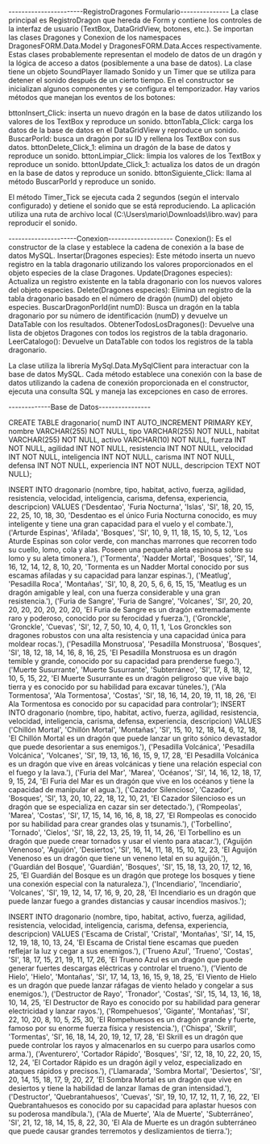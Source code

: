 -----------------------RegistroDragones Formulario---------------
La clase principal es RegistroDragon que hereda de Form y contiene los controles de la interfaz de usuario (TextBox, DataGridView, botones, etc.).
Se importan las clases Dragones y Conexion de los namespaces DragonesFORM.Data.Model y DragonesFORM.Data.Acces respectivamente. Estas clases probablemente representan el modelo de datos de un dragón y la lógica de acceso a datos (posiblemente a una base de datos).
La clase tiene un objeto SoundPlayer llamado Sonido y un Timer que se utiliza para detener el sonido después de un cierto tiempo.
En el constructor se inicializan algunos componentes y se configura el temporizador.
Hay varios métodos que manejan los eventos de los botones:

bttonInsert_Click: inserta un nuevo dragón en la base de datos utilizando los valores de los TextBox y reproduce un sonido.
bttonTabla_Click: carga los datos de la base de datos en el DataGridView y reproduce un sonido.
BuscarPorId: busca un dragón por su ID y rellena los TextBox con sus datos.
bttonDelete_Click_1: elimina un dragón de la base de datos y reproduce un sonido.
bttonLimpiar_Click: limpia los valores de los TextBox y reproduce un sonido.
bttonUpdate_Click_1: actualiza los datos de un dragón en la base de datos y reproduce un sonido.
bttonSiguiente_Click: llama al método BuscarPorId y reproduce un sonido.


El método Timer_Tick se ejecuta cada 2 segundos (según el intervalo configurado) y detiene el sonido que se está reproduciendo.
La aplicación utiliza una ruta de archivo local (C:\Users\mario\Downloads\libro.wav) para reproducir el sonido.

---------------------Conexion--------------------
Conexion(): Es el constructor de la clase y establece la cadena de conexión a la base de datos MySQL.
Insertar(Dragones especies): Este método inserta un nuevo registro en la tabla dragonario utilizando los valores proporcionados en el objeto especies de la clase Dragones.
Update(Dragones especies): Actualiza un registro existente en la tabla dragonario con los nuevos valores del objeto especies.
Delete(Dragones especies): Elimina un registro de la tabla dragonario basado en el número de dragón (numD) del objeto especies.
BuscarDragonPorId(int numD): Busca un dragón en la tabla dragonario por su número de identificación (numD) y devuelve un DataTable con los resultados.
ObtenerTodosLosDragones(): Devuelve una lista de objetos Dragones con todos los registros de la tabla dragonario.
LeerCatalogo(): Devuelve un DataTable con todos los registros de la tabla dragonario.

La clase utiliza la librería MySql.Data.MySqlClient para interactuar con la base de datos MySQL. Cada método establece una conexión con la base de datos utilizando la cadena de conexión proporcionada en el constructor, ejecuta una consulta SQL y maneja las excepciones en caso de errores.




-------------Base de Datos----------------

CREATE TABLE dragonario(
     numD INT AUTO_INCREMENT PRIMARY KEY,
    nombre VARCHAR(255) NOT NULL,
    tipo VARCHAR(255) NOT NULL,
    habitat VARCHAR(255) NOT NULL,
    activo VARCHAR(10) NOT NULL,
    fuerza INT NOT NULL,
    agilidad INT NOT NULL,
    resistencia INT NOT NULL,
    velocidad INT NOT NULL,
    inteligencia INT NOT NULL,
    carisma INT NOT NULL,
    defensa INT NOT NULL,
    experiencia INT NOT NULL,
    descripcion TEXT NOT NULL);
   


INSERT INTO dragonario (nombre, tipo, habitat, activo, fuerza, agilidad, resistencia, velocidad, inteligencia, carisma, defensa, experiencia, descripcion)
VALUES
('Desdentao', 'Furia Nocturna', 'Islas', 'SI', 18, 20, 15, 22, 25, 10, 18, 30, 'Desdentao es el único Furia Nocturna conocido, es muy inteligente y tiene una gran capacidad para el vuelo y el combate.'),
('Arturde Espinas', 'Afilada', 'Bosques', 'SI', 10, 9, 11, 18, 15, 10, 5, 12, 'Los Aturde Espinas son color verde, con manchas marrones que recorren todo su cuello, lomo, cola y alas. Poseen una pequeña aleta espinosa sobre su lomo y su aleta timonera.'),
('Tormenta', 'Nadder Mortal', 'Bosques', 'SI', 14, 16, 12, 14, 12, 8, 10, 20, 'Tormenta es un Nadder Mortal conocido por sus escamas afiladas y su capacidad para lanzar espinas.'),
('Meatlug', 'Pesadilla Roca', 'Montañas', 'SI', 10, 8, 20, 5, 6, 6, 15, 15, 'Meatlug es un dragón amigable y leal, con una fuerza considerable y una gran resistencia.'),
('Furia de Sangre', 'Furia de Sangre', 'Volcanes', 'SI', 20, 20, 20, 20, 20, 20, 20, 20, 'El Furia de Sangre es un dragón extremadamente raro y poderoso, conocido por su ferocidad y fuerza.'),
('Gronckle', 'Gronckle', 'Cuevas', 'SI', 12, 7, 50, 10, 4, 0, 11, 1, 'Los Gronckles son dragones robustos con una alta resistencia y una capacidad única para moldear rocas.'),
('Pesadilla Monstruosa', 'Pesadilla Monstruosa', 'Bosques', 'SI', 18, 12, 18, 14, 16, 8, 16, 25, 'El Pesadilla Monstruosa es un dragón temible y grande, conocido por su capacidad para prenderse fuego.'),
('Muerte Susurrante', 'Muerte Susurrante', 'Subterráneo', 'SI', 17, 8, 18, 12, 10, 5, 15, 22, 'El Muerte Susurrante es un dragón peligroso que vive bajo tierra y es conocido por su habilidad para excavar túneles.'),
('Ala Tormentosa', 'Ala Tormentosa', 'Costas', 'SI', 18, 16, 14, 20, 19, 11, 18, 26, 'El Ala Tormentosa es conocido por su capacidad para controlar');
INSERT INTO dragonario (nombre, tipo, habitat, activo, fuerza, agilidad, resistencia, velocidad, inteligencia, carisma, defensa, experiencia, descripcion)
VALUES
('Chillón Mortal', 'Chillón Mortal', 'Montañas', 'SI', 15, 10, 12, 18, 14, 6, 12, 18, 'El Chillón Mortal es un dragón que puede lanzar un grito sónico devastador que puede desorientar a sus enemigos.'),
('Pesadilla Volcánica', 'Pesadilla Volcánica', 'Volcanes', 'SI', 19, 13, 16, 16, 15, 9, 17, 28, 'El Pesadilla Volcánica es un dragón que vive en áreas volcánicas y tiene una relación especial con el fuego y la lava.'),
('Furia del Mar', 'Marea', 'Océanos', 'SI', 14, 16, 12, 18, 17, 9, 15, 24, 'El Furia del Mar es un dragón que vive en los océanos y tiene la capacidad de manipular el agua.'),
('Cazador Silencioso', 'Cazador', 'Bosques', 'SI', 13, 20, 10, 22, 18, 12, 10, 21, 'El Cazador Silencioso es un dragón que se especializa en cazar sin ser detectado.'),
('Rompeolas', 'Marea', 'Costas', 'SI', 17, 15, 14, 16, 16, 8, 18, 27, 'El Rompeolas es conocido por su habilidad para crear grandes olas y tsunamis.'),
('Torbellino', 'Tornado', 'Cielos', 'SI', 18, 22, 13, 25, 19, 11, 14, 26, 'El Torbellino es un dragón que puede crear tornados y usar el viento para atacar.'),
('Aguijón Venenoso', 'Aguijón', 'Desiertos', 'SI', 16, 14, 11, 18, 15, 10, 12, 23, 'El Aguijón Venenoso es un dragón que tiene un veneno letal en su aguijón.'),
('Guardián del Bosque', 'Guardián', 'Bosques', 'SI', 15, 18, 13, 20, 17, 12, 16, 25, 'El Guardián del Bosque es un dragón que protege los bosques y tiene una conexión especial con la naturaleza.'),
('Incendiario', 'Incendiario', 'Volcanes', 'SI', 19, 12, 14, 17, 16, 9, 20, 28, 'El Incendiario es un dragón que puede lanzar fuego a grandes distancias y causar incendios masivos.');

INSERT INTO dragonario (nombre, tipo, habitat, activo, fuerza, agilidad, resistencia, velocidad, inteligencia, carisma, defensa, experiencia, descripcion)
VALUES
('Escama de Cristal', 'Cristal', 'Montañas', 'SI', 14, 15, 12, 19, 18, 10, 13, 24, 'El Escama de Cristal tiene escamas que pueden reflejar la luz y cegar a sus enemigos.'),
('Trueno Azul', 'Trueno', 'Costas', 'SI', 18, 17, 15, 21, 19, 11, 17, 26, 'El Trueno Azul es un dragón que puede generar fuertes descargas eléctricas y controlar el trueno.'),
('Viento de Hielo', 'Hielo', 'Montañas', 'SI', 17, 14, 13, 16, 15, 9, 18, 25, 'El Viento de Hielo es un dragón que puede lanzar ráfagas de viento helado y congelar a sus enemigos.'),
('Destructor de Rayo', 'Tronador', 'Costas', 'SI', 15, 14, 13, 16, 18, 10, 14, 25, 'El Destructor de Rayo es conocido por su habilidad para generar electricidad y lanzar rayos.'),
('Rompehuesos', 'Gigante', 'Montañas', 'SI', 22, 10, 20, 8, 10, 5, 25, 30, 'El Rompehuesos es un dragón grande y fuerte, famoso por su enorme fuerza física y resistencia.'),
('Chispa', 'Skrill', 'Tormentas', 'SI', 16, 18, 14, 20, 19, 12, 17, 28, 'El Skrill es un dragón que puede controlar los rayos y almacenarlos en su cuerpo para usarlos como arma.'),
('Aventurero', 'Cortador Rápido', 'Bosques', 'SI', 12, 18, 10, 22, 20, 15, 12, 24, 'El Cortador Rápido es un dragón ágil y veloz, especializado en ataques rápidos y precisos.'),
('Llamarada', 'Sombra Mortal', 'Desiertos', 'SI', 20, 14, 15, 18, 17, 9, 20, 27, 'El Sombra Mortal es un dragón que vive en desiertos y tiene la habilidad de lanzar llamas de gran intensidad.'),
('Destructor', 'Quebrantahuesos', 'Cuevas', 'SI', 19, 10, 17, 12, 11, 7, 16, 22, 'El Quebrantahuesos es conocido por su capacidad para aplastar huesos con su poderosa mandíbula.'),
('Ala de Muerte', 'Ala de Muerte', 'Subterráneo', 'SI', 21, 12, 18, 14, 15, 8, 22, 30, 'El Ala de Muerte es un dragón subterráneo que puede causar grandes terremotos y deslizamientos de tierra.');

